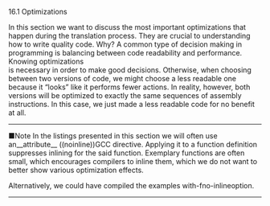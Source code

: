 16.1 Optimizations

In this section we want to discuss the most important optimizations that happen during the translation process. They are crucial to understanding how to write quality code. Why? A common type of decision making in programming is balancing between code readability and performance. Knowing optimizations  
 is necessary in order to make good decisions. Otherwise, when choosing between two versions of code, we might choose a less readable one because it “looks” like it performs fewer actions. In reality, however, both versions will be optimized to exactly the same sequences of assembly instructions. In this case, we just made a less readable code for no benefit at all.



---

■Note In the listings presented in this section we will often use an\_\_attribute\_\_ \(\(noinline\)\)GCC directive. Applying it to a function definition suppresses inlining for the said function. Exemplary functions are often small, which encourages compilers to inline them, which we do not want to better show various optimization effects.

Alternatively, we could have compiled the examples with-fno-inlineoption.

---




